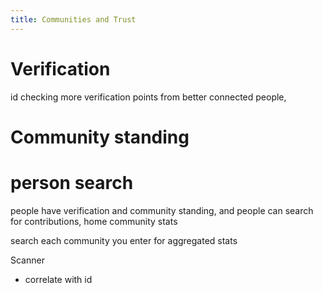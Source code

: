 ```yaml
---
title: Communities and Trust
---
```



# Verification

id checking
more verification points from better connected people, 

# Community standing


# person search

people have verification and community standing, and people can search for contributions, home community stats

search each community you enter for aggregated stats


Scanner
 - correlate with id
